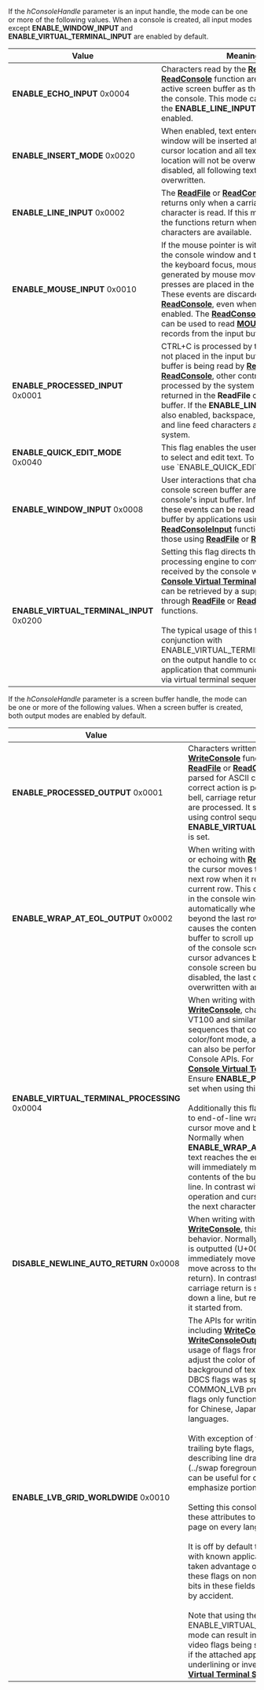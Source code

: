 If the *hConsoleHandle* parameter is an input handle, the mode can be one or more of the following values. When a console is created, all input modes except **ENABLE\_WINDOW\_INPUT** and **ENABLE\_VIRTUAL\_TERMINAL\_INPUT** are enabled by default.

| Value | Meaning |
|-|-|
| **ENABLE_ECHO_INPUT** 0x0004 | Characters read by the **[ReadFile](/windows/win32/api/fileapi/nf-fileapi-readfile)** or **[ReadConsole](../readconsole.md)** function are written to the active screen buffer as they are typed into the console. This mode can be used only if the **ENABLE_LINE_INPUT** mode is also enabled. |
| **ENABLE_INSERT_MODE** 0x0020 | When enabled, text entered in a console window will be inserted at the current cursor location and all text following that location will not be overwritten. When disabled, all following text will be overwritten. |
| **ENABLE_LINE_INPUT** 0x0002 | The **[ReadFile](/windows/win32/api/fileapi/nf-fileapi-readfile)** or **[ReadConsole](../readconsole.md)** function returns only when a carriage return character is read. If this mode is disabled, the functions return when one or more characters are available. |
| **ENABLE_MOUSE_INPUT** 0x0010 | If the mouse pointer is within the borders of the console window and the window has the keyboard focus, mouse events generated by mouse movement and button presses are placed in the input buffer. These events are discarded by **[ReadFile](/windows/win32/api/fileapi/nf-fileapi-readfile)** or **[ReadConsole](../readconsole.md)**, even when this mode is enabled. The **[ReadConsoleInput](../readconsoleinput.md)** function can be used to read **[MOUSE_EVENT](../mouse-event-record-str.md)** input records from the input buffer. |
| **ENABLE_PROCESSED_INPUT** 0x0001 | CTRL+C is processed by the system and is not placed in the input buffer. If the input buffer is being read by **[ReadFile](/windows/win32/api/fileapi/nf-fileapi-readfile)** or **[ReadConsole](../readconsole.md)**, other control keys are processed by the system and are not returned in the **ReadFile** or **ReadConsole** buffer. If the **ENABLE_LINE_INPUT** mode is also enabled, backspace, carriage return, and line feed characters are handled by the system. |
| **ENABLE_QUICK_EDIT_MODE** 0x0040 | This flag enables the user to use the mouse to select and edit text. To enable this mode, use `ENABLE_QUICK_EDIT_MODE | ENABLE_EXTENDED_FLAGS`. To disable this mode, use **ENABLE_EXTENDED_FLAGS** without this flag. |
| **ENABLE_WINDOW_INPUT** 0x0008 | User interactions that change the size of the console screen buffer are reported in the console's input buffer. Information about these events can be read from the input buffer by applications using the **[ReadConsoleInput](../readconsoleinput.md)** function, but not by those using **[ReadFile](/windows/win32/api/fileapi/nf-fileapi-readfile)** or **[ReadConsole](../readconsole.md)**. |
| **ENABLE_VIRTUAL_TERMINAL_INPUT** 0x0200 | Setting this flag directs the Virtual Terminal processing engine to convert user input received by the console window into **[Console Virtual Terminal Sequences](../console-virtual-terminal-sequences.md)** that can be retrieved by a supporting application through **[ReadFile](/windows/win32/api/fileapi/nf-fileapi-readfile)** or **[ReadConsole](../readconsole.md)** functions.<br /><br />The typical usage of this flag is intended in conjunction with ENABLE_VIRTUAL_TERMINAL_PROCESSING on the output handle to connect to an application that communicates exclusively via virtual terminal sequences. |

If the *hConsoleHandle* parameter is a screen buffer handle, the mode can be one or more of the following values. When a screen buffer is created, both output modes are enabled by default.

| Value | Meaning |
|-|-|
| **ENABLE_PROCESSED_OUTPUT** 0x0001 | Characters written by the **[WriteFile](/windows/win32/api/fileapi/nf-fileapi-writefile)** or **[WriteConsole](../writeconsole.md)** function or echoed by the **[ReadFile](/windows/win32/api/fileapi/nf-fileapi-readfile)** or **[ReadConsole](../readconsole.md)** function are parsed for ASCII control sequences, and the correct action is performed. Backspace, tab, bell, carriage return, and line feed characters are processed. It should be enabled when using control sequences or when **ENABLE_VIRTUAL_TERMINAL_PROCESSING** is set. |
| **ENABLE_WRAP_AT_EOL_OUTPUT** 0x0002 | When writing with **[WriteFile](/windows/win32/api/fileapi/nf-fileapi-writefile)** or **[WriteConsole](../writeconsole.md)** or echoing with **[ReadFile](/windows/win32/api/fileapi/nf-fileapi-readfile)** or **[ReadConsole](../readconsole.md)**, the cursor moves to the beginning of the next row when it reaches the end of the current row. This causes the rows displayed in the console window to scroll up automatically when the cursor advances beyond the last row in the window. It also causes the contents of the console screen buffer to scroll up (../discarding the top row of the console screen buffer) when the cursor advances beyond the last row in the console screen buffer. If this mode is disabled, the last character in the row is overwritten with any subsequent characters. |
| **ENABLE_VIRTUAL_TERMINAL_PROCESSING** 0x0004 | When writing with **[WriteFile](/windows/win32/api/fileapi/nf-fileapi-writefile)** or **[WriteConsole](../writeconsole.md)**, characters are parsed for VT100 and similar control character sequences that control cursor movement, color/font mode, and other operations that can also be performed via the existing Console APIs. For more information, see **[Console Virtual Terminal Sequences](../console-virtual-terminal-sequences.md)**. <br /> Ensure **ENABLE_PROCESSED_OUTPUT** is set when using this flag. <br /><br /> Additionally this flag adds an additional state to end-of-line wrapping that can delay the cursor move and buffer scroll operations. Normally when **ENABLE_WRAP_AT_EOL_OUTPUT** is set and text reaches the end of the line, the cursor will immediately move to the next line and the contents of the buffer will scroll up by one line. In contrast with this flag set, the scroll operation and cursor move is delayed until the next character arrives. |
| **DISABLE_NEWLINE_AUTO_RETURN** 0x0008 | When writing with **[WriteFile](/windows/win32/api/fileapi/nf-fileapi-writefile)** or **[WriteConsole](../writeconsole.md)**, this flag changes end-of-line behavior. Normally when a linefeed character is outputted (U+000A), the cursor will immediately move to the next line and also move across to the leftmost column (carriage return). In contrast with this flag set, the carriage return is skipped, the cursor moves down a line, but remains in the same column it started from. |
| **ENABLE_LVB_GRID_WORLDWIDE** 0x0010 | The APIs for writing character attributes including **[WriteConsoleOutput](../writeconsoleoutput.md)** and **[WriteConsoleOutputAttribute](../writeconsoleoutputattribute.md)** allow the usage of flags from **[character attributes](../console-screen-buffers.md#character-attributes)** to adjust the color of the foreground and background of text. Additionally, a range of DBCS flags was specified with the COMMON_LVB prefix. Historically, these flags only functioned in DBCS code pages for Chinese, Japanese, and Korean languages.<br /><br />With exception of the leading byte and trailing byte flags, the remaining flags describing line drawing and reverse video (../swap foreground and background colors) can be useful for other languages to emphasize portions of output.<br /><br />Setting this console mode flag will allow these attributes to be used in every code page on every language.<br /><br />It is off by default to maintain compatibility with known applications that have historically taken advantage of the console ignoring these flags on non-CJK machines to store bits in these fields for their own purposes or by accident.<br /><br />Note that using the ENABLE_VIRTUAL_TERMINAL_PROCESSING mode can result in LVB grid and reverse video flags being set while this flag is still off if the attached application requests underlining or inverse video via **[Console Virtual Terminal Sequences](../console-virtual-terminal-sequences.md)**. |
